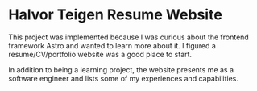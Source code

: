 # Halvor Teigen Resume Website

This project was implemented because I was curious about the frontend framework Astro and wanted to learn more about it.
I figured a resume/CV/portfolio website was a good place to start.

In addition to being a learning project, the website presents me as a software engineer and lists some of my experiences and capabilities.
